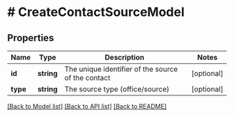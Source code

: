 # # CreateContactSourceModel

## Properties

Name | Type | Description | Notes
------------ | ------------- | ------------- | -------------
**id** | **string** | The unique identifier of the source of the contact | [optional]
**type** | **string** | The source type (office/source) | [optional]

[[Back to Model list]](../../README.md#models) [[Back to API list]](../../README.md#endpoints) [[Back to README]](../../README.md)
